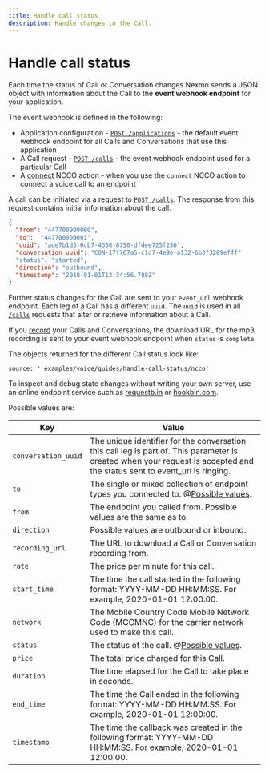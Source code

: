 ```yaml
---
title: Handle call status
description: Handle changes to the Call.
---
```


# Handle call status

Each time the status of Call or Conversation changes Nexmo sends a JSON object with information about the Call to the **event webhook endpoint** for your application.

The event webhook is defined in the following:

* Application configuration - [`POST /applications`](/api/application#create) - the default event webhook endpoint for all Calls and Conversations that use this application
* A Call request - [`POST /calls`](/api/voice#payload) - the event webhook endpoint used for a particular Call
* A [connect](/voice/guides/ncco-reference#connect) NCCO action - when you use the `connect` NCCO action to connect a voice call to an endpoint

A call can be initiated via a request to [`POST /calls`](/api/voice#payload). The response from this request contains initial information about the call.

```json
{
  "from": "447700900000",
  "to":  "447700900001",
  "uuid": "ade7b1d3-6cb7-4350-8750-dfdee725f256",
  "conversation_uuid": "CON-17f767a5-c1d7-4e9e-a132-6b3f3289efff"
  "status": "started",
  "direction": "outbound",
  "timestamp": "2018-01-01T12:34:56.789Z"
}
```

Further status changes for the Call are sent to your `event_url` webhook endpoint. Each leg of a Call has a different `uuid`. The `uuid` is used in all [`/calls`](/api/voice#payload) requests that alter or retrieve information about a Call.

If you [record](/voice/guides/record-calls-and-conversations) your Calls and Conversations, the download URL for the mp3 recording is sent to your event webhook endpoint when `status` is `complete`.

The objects returned for the different Call status look like:

```tabbed_content
source: '_examples/voice/guides/handle-call-status/ncco'
```

To inspect and debug state changes without writing your own server, use an online endpoint service such as [requestb.in](http://requestb.in/) or [hookbin.com](https://hookbin.com/).

Possible values are:

Key | Value
-- | --
`conversation_uuid` | The unique identifier for the conversation this call leg is part of. This parameter is created when your request is accepted and the status sent to event_url is ringing.
`to` | The single or mixed collection of endpoint types you connected to. @[Possible values](/_modals/voice/guides/handle-call-status/to.md).
`from` | The endpoint you called from. Possible values are the same as to.
`direction` | Possible values are outbound or inbound.
`recording_url` | The URL to download a Call or Conversation recording from.
`rate` | The price per minute for this call.
`start_time` | The time the call started in the following format: YYYY-MM-DD HH:MM:SS. For example, 2020-01-01 12:00:00.
`network` | The Mobile Country Code Mobile Network Code (MCCMNC) for the carrier network used to make this call.
`status` | The status of the call. @[Possible values](/_modals/voice/guides/handle-call-status/status.md).
`price` | The total price charged for this Call.
`duration` | The time elapsed for the Call to take place in seconds.
`end_time` | The time the Call ended in the following format: YYYY-MM-DD HH:MM:SS. For example, 2020-01-01 12:00:00.
`timestamp` | The time the callback was created in the following format: YYYY-MM-DD HH:MM:SS. For example, 2020-01-01 12:00:00.
